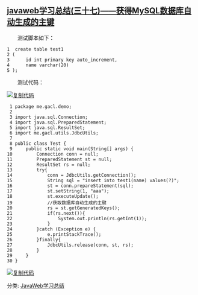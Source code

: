 ## [javaweb学习总结(三十七)——获得MySQL数据库自动生成的主键](https://www.cnblogs.com/xdp-gacl/p/3983922.html)

　　测试脚本如下：

```
1  create table test1
2 (
3      id int primary key auto_increment,
4      name varchar(20)
5 );
```

　　测试代码：

[![复制代码](https://common.cnblogs.com/images/copycode.gif)](javascript:void(0);)

```
 1 package me.gacl.demo;
 2 
 3 import java.sql.Connection;
 4 import java.sql.PreparedStatement;
 5 import java.sql.ResultSet;
 6 import me.gacl.utils.JdbcUtils;
 7 
 8 public class Test {
 9     public static void main(String[] args) {
10         Connection conn = null;
11         PreparedStatement st = null;
12         ResultSet rs = null;
13         try{
14             conn = JdbcUtils.getConnection();
15             String sql = "insert into test1(name) values(?)";
16             st = conn.prepareStatement(sql);
17             st.setString(1, "aaa");
18             st.executeUpdate();
19             //获取数据库自动生成的主键
20             rs = st.getGeneratedKeys();
21             if(rs.next()){
22                 System.out.println(rs.getInt(1));
23             }
24         }catch (Exception e) {
25             e.printStackTrace();
26         }finally{
27             JdbcUtils.release(conn, st, rs);
28         }
29     }
30 }
```

[![复制代码](https://common.cnblogs.com/images/copycode.gif)](javascript:void(0);)

 



分类: [JavaWeb学习总结](https://www.cnblogs.com/xdp-gacl/category/574705.html)